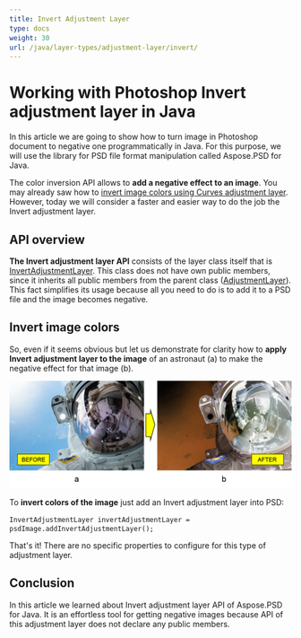 ```yaml
---
title: Invert Adjustment Layer
type: docs
weight: 30
url: /java/layer-types/adjustment-layer/invert/
---
```


# Working with Photoshop Invert adjustment layer in Java

In this article we are going to show how to turn image in Photoshop document to negative one programmatically in Java. For this purpose, we will use the library for PSD file format manipulation called Aspose.PSD for Java.

The color inversion API allows to **add a negative effect to an image**. You may already saw how to [invert image colors using Curves adjustment layer](/psd/java/layer-types/adjustment-layer/curves/). However, today we will consider a faster and easier way to do the job the Invert adjustment layer.

## API overview

**The Invert adjustment layer API** consists of the layer class itself that is [InvertAdjustmentLayer](https://reference.aspose.com/psd/java/com.aspose.psd.fileformats.psd.layers.adjustmentlayers/InvertAdjustmentLayer). This class does not have own public members, since it inherits all public members from the parent class ([AdjustmentLayer](https://reference.aspose.com/psd/java/com.aspose.psd.fileformats.psd.layers.adjustmentlayers/AdjustmentLayer)). This fact simplifies its usage because all you need to do is to add it to a PSD file and the image becomes negative.

## Invert image colors

So, even if it seems obvious but let us demonstrate for clarity how to **apply Invert adjustment layer to the image** of an astronaut (a) to make the negative effect for that image (b).

![Invert Adjustment Layer Example Before and After](invert-adjustment-layer-figure-1.png)

To **invert colors of the image** just add an Invert adjustment layer into PSD:

    InvertAdjustmentLayer invertAdjustmentLayer = psdImage.addInvertAdjustmentLayer();

That&#39;s it! There are no specific properties to configure for this type of adjustment layer.

## Conclusion

In this article we learned about Invert adjustment layer API of Aspose.PSD for Java. It is an effortless tool for getting negative images because API of this adjustment layer does not declare any public members.